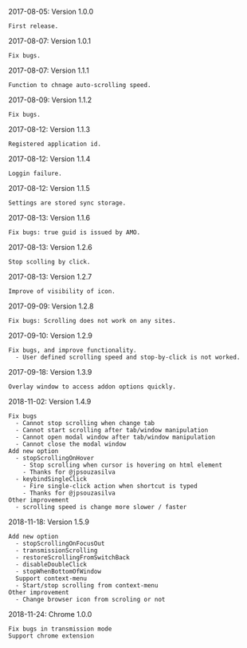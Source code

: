 
2017-08-05: Version 1.0.0

    First release.


2017-08-07: Version 1.0.1

    Fix bugs.


2017-08-07: Version 1.1.1

    Function to chnage auto-scrolling speed.


2017-08-09: Version 1.1.2

    Fix bugs.


2017-08-12: Version 1.1.3

    Registered application id.


2017-08-12: Version 1.1.4

    Loggin failure.


2017-08-12: Version 1.1.5

    Settings are stored sync storage.


2017-08-13: Version 1.1.6

    Fix bugs: true guid is issued by AMO.


2017-08-13: Version 1.2.6

    Stop scolling by click.


2017-08-13: Version 1.2.7

    Improve of visibility of icon.


2017-09-09: Version 1.2.8

    Fix bugs: Scrolling does not work on any sites.


2017-09-10: Version 1.2.9

    Fix bugs, and improve functionality.
      - User defined scrolling speed and stop-by-click is not worked.

2017-09-18: Version 1.3.9

    Overlay window to access addon options quickly.

2018-11-02: Version 1.4.9

    Fix bugs
      - Cannot stop scrolling when change tab
      - Cannot start scrolling after tab/window manipulation
      - Cannot open modal window after tab/window manipulation
      - Cannot close the modal window
    Add new option
      - stopScrollingOnHover
        - Stop scrolling when cursor is hovering on html element
        - Thanks for @jpsouzasilva
      - keybindSingleClick
        - Fire single-click action when shortcut is typed
        - Thanks for @jpsouzasilva
    Other improvement
      - scrolling speed is change more slower / faster

2018-11-18: Version 1.5.9

    Add new option
      - stopScrollingOnFocusOut
      - transmissionScrolling
      - restoreScrollingFromSwitchBack
      - disableDoubleClick
      - stopWhenBottomOfWindow
      Support context-menu
      - Start/stop scrolling from context-menu
    Other improvement
      - Change browser icon from scroling or not

2018-11-24: Chrome 1.0.0

    Fix bugs in transmission mode
    Support chrome extension



